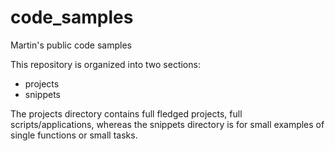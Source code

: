 # code_samples
Martin's public code samples

This repository is organized into two sections:
- projects
- snippets

The projects directory contains full fledged projects, full scripts/applications, whereas the snippets directory is for small examples of single functions or small tasks.